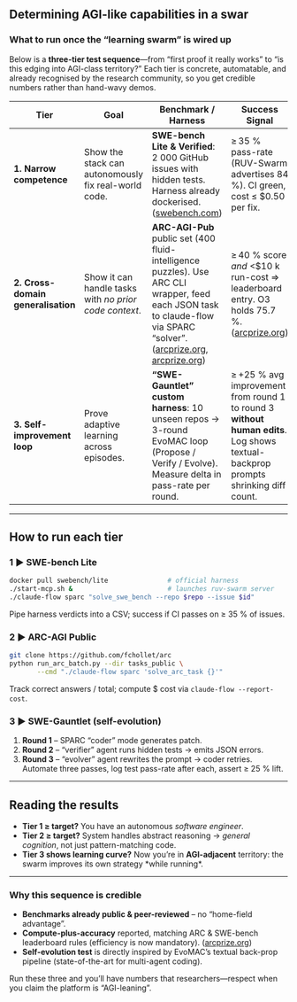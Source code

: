 ## Determining AGI-like capabilities in a swar

### What to run once the “learning swarm” is wired up

Below is a **three-tier test sequence**—from “first proof it really works” to “is this edging into AGI-class territory?”  Each tier is concrete, automatable, and already recognised by the research community, so you get credible numbers rather than hand-wavy demos.

| Tier                               | Goal                                                   | Benchmark / Harness                                                                                                                                                              | Success Signal                                                                                                                     | Why it matters                                                                                                                     |
| ---------------------------------- | ------------------------------------------------------ | -------------------------------------------------------------------------------------------------------------------------------------------------------------------------------- | ---------------------------------------------------------------------------------------------------------------------------------- | ---------------------------------------------------------------------------------------------------------------------------------- |
| **1. Narrow competence**           | Show the stack can autonomously fix real-world code.   | **SWE-bench Lite & Verified**: 2 000 GitHub issues with hidden tests.  Harness already dockerised. ([swebench.com][1])                                                           | ≥ 35 % pass-rate (RUV-Swarm advertises 84 %).  CI green, cost ≤ \$0.50 per fix.                                                    | Re-creates what devs do every day; easy to explain to VCs.                                                                         |
| **2. Cross-domain generalisation** | Show it can handle tasks with *no prior code context*. | **ARC-AGI-Pub** public set (400 fluid-intelligence puzzles).  Use ARC CLI wrapper, feed each JSON task to claude-flow via SPARC “solver”. ([arcprize.org][2], [arcprize.org][3]) | ≥ 40 % score *and* <\$10 k run-cost ⇒ leaderboard entry.  O3 holds 75.7 %. ([arcprize.org][4])                                     | ARC is the de-facto “human-easy / AI-hard” bar for reasoning.  Clears the “not just coding” hurdle.                                |
| **3. Self-improvement loop**       | Prove adaptive learning across episodes.               | **“SWE-Gauntlet” custom harness**: 10 unseen repos → 3-round EvoMAC loop (Propose / Verify / Evolve).  Measure delta in pass-rate per round.                                     | ≥ +25 % avg improvement from round 1 to round 3 **without human edits**.  Log shows textual-backprop prompts shrinking diff count. | Demonstrates the self-evolving collaboration & RL pattern-switching you just added—core AGI-like behaviour: *learns how to learn*. |

---

## How to run each tier

### 1 ► SWE-bench Lite

```bash
docker pull swebench/lite               # official harness
./start-mcp.sh &                        # launches ruv-swarm server
./claude-flow sparc "solve_swe_bench --repo $repo --issue $id"
```

Pipe harness verdicts into a CSV; success if CI passes on ≥ 35 % of issues.

### 2 ► ARC-AGI Public

```bash
git clone https://github.com/fchollet/arc
python run_arc_batch.py --dir tasks_public \
       --cmd "./claude-flow sparc 'solve_arc_task {}'"
```

Track correct answers / total; compute \$ cost via `claude-flow --report-cost`.

### 3 ► SWE-Gauntlet (self-evolution)

1. **Round 1** – SPARC “coder” mode generates patch.
2. **Round 2** – “verifier” agent runs hidden tests → emits JSON errors.
3. **Round 3** – “evolver” agent rewrites the prompt → coder retries.
   Automate three passes, log test pass-rate after each, assert ≥ 25 % lift.

---

## Reading the results

* **Tier 1 ≥ target?** You have an autonomous *software engineer*.
* **Tier 2 ≥ target?** System handles abstract reasoning → *general cognition*, not just pattern-matching code.
* **Tier 3 shows learning curve?** Now you’re in **AGI-adjacent** territory: the swarm improves its own strategy \*while running\*.

---

### Why this sequence is credible

* **Benchmarks already public & peer-reviewed** – no “home-field advantage”.
* **Compute-plus-accuracy** reported, matching ARC & SWE-bench leaderboard rules (efficiency is now mandatory). ([arcprize.org][4])
* **Self-evolution test** is directly inspired by EvoMAC’s textual back-prop pipeline (state-of-the-art for multi-agent coding).

Run these three and you’ll have numbers that researchers—respect when you claim the platform is “AGI-leaning”.

[1]: https://www.swebench.com/?utm_source=chatgpt.com "SWE-bench Leaderboard"
[2]: https://arcprize.org/arc-agi?utm_source=chatgpt.com "What is ARC-AGI? - ARC Prize"
[3]: https://arcprize.org/blog/announcing-arc-agi-2-and-arc-prize-2025?utm_source=chatgpt.com "Announcing ARC-AGI-2 and ARC Prize 2025"
[4]: https://arcprize.org/blog/oai-o3-pub-breakthrough?utm_source=chatgpt.com "OpenAI o3 Breakthrough High Score on ARC-AGI-Pub"
